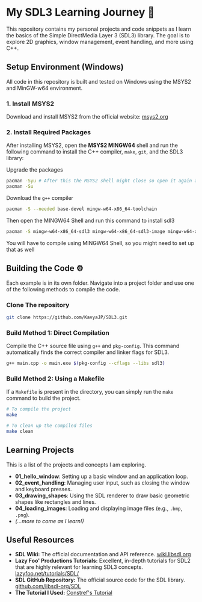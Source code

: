 # My SDL3 Learning Journey 🚀

This repository contains my personal projects and code snippets as I learn the basics of the Simple DirectMedia Layer 3 (SDL3) library. The goal is to explore 2D graphics, window management, event handling, and more using C++.

## Setup Environment (Windows)

All code in this repository is built and tested on Windows using the MSYS2 and MinGW-w64 environment.

### 1. Install MSYS2
Download and install MSYS2 from the official website: [msys2.org](https://www.msys2.org/)

### 2. Install Required Packages
After installing MSYS2, open the **MSYS2 MINGW64** shell and run the following command to install the C++ compiler, `make`, `git`, and the SDL3 library:

Upgrade the packages

```bash
pacman -Syu # After this the MSYS2 shell might close so open it again and run the next command
pacman -Su
```

Download the `g++` compiler

```bash
pacman -S --needed base-devel mingw-w64-x86_64-toolchain
```

Then open the MINGW64 Shell and run this command to install sdl3

```bash
pacman -S mingw-w64-x86_64-sdl3 mingw-w64-x86_64-sdl3-image mingw-w64-x86_64-sdl3-ttf mingw-w64-x86_64-make
```

You will have to compile using MINGW64 Shell, so you might need to set up that as well

## Building the Code ⚙️

Each example is in its own folder. Navigate into a project folder and use one of the following methods to compile the code.

### Clone The repository

```bash
git clone https://github.com/KavyaJP/SDL3.git
```

### Build Method 1: Direct Compilation

Compile the C++ source file using `g++` and `pkg-config`. This command automatically finds the correct compiler and linker flags for SDL3.

```bash
g++ main.cpp -o main.exe $(pkg-config --cflags --libs sdl3)
```

### Build Method 2: Using a Makefile

If a `Makefile` is present in the directory, you can simply run the `make` command to build the project.

```bash
# To compile the project
make

# To clean up the compiled files
make clean
```

## Learning Projects

This is a list of the projects and concepts I am exploring.

* **01_hello_window**: Setting up a basic window and an application loop.
* **02_event_handling**: Managing user input, such as closing the window and keyboard presses.
* **03_drawing_shapes**: Using the SDL renderer to draw basic geometric shapes like rectangles and lines.
* **04_loading_images**: Loading and displaying image files (e.g., `.bmp`, `.png`).
* *(...more to come as I learn!)*

## Useful Resources

* **SDL Wiki:** The official documentation and API reference. [wiki.libsdl.org](https://wiki.libsdl.org/)
* **Lazy Foo' Productions Tutorials:** Excellent, in-depth tutorials for SDL2 that are highly relevant for learning SDL3 concepts. [lazyfoo.net/tutorials/SDL/](https://lazyfoo.net/tutorials/SDL/)
* **SDL GitHub Repository:** The official source code for the SDL library. [github.com/libsdl-org/SDL](https://github.com/libsdl-org/SDL)
* **The Tutorial I Used:** [Constref's Tutorial](https://youtu.be/Wu2g-N5Z78Y?si=CNvzWI7Kd9m2fsxw)
